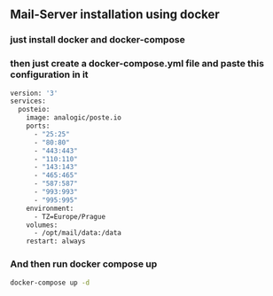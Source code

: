 ## Mail-Server installation using docker

### just install docker and docker-compose
### then just create a docker-compose.yml file and paste this configuration in it

```bash
version: '3'
services:
  posteio:
    image: analogic/poste.io
    ports:
      - "25:25"
      - "80:80"
      - "443:443"
      - "110:110"
      - "143:143"
      - "465:465"
      - "587:587"
      - "993:993"
      - "995:995"
    environment:
      - TZ=Europe/Prague
    volumes:
      - /opt/mail/data:/data
    restart: always
```
### And then run docker compose up

```bash
docker-compose up -d 
```
